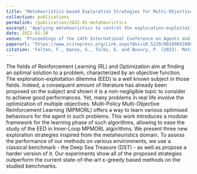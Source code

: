 ```yaml
---
title: "Metaheuristics-based Exploration Strategies for Multi-Objective Reinforcement Learning"
collection: publications
permalink: /publication/2022-01-metaheuristics
excerpt: 'Applying metaheuristics to control the exploration-exploitation dilemma in MORL.'
date: 2022-01-20
venue: 'Proceedings of the 14th International Conference on Agents and Artificial Intelligence'
paperurl: 'https://www.scitepress.org/Link.aspx?doi=10.5220/0010989100003116'
citation: 'Felten, F., Danoy, G., Talbi, E. and Bouvry, P. (2022). Metaheuristics-based Exploration Strategies for Multi-Objective Reinforcement Learning. In Proceedings of the 14th International Conference on Agents and Artificial Intelligence - Volume 2: ICAART, ISBN 978-989-758-547-0; ISSN 2184-433X, pages 662-673. DOI: 10.5220/0010989100003116.'
---
```

The fields of Reinforcement Learning (RL) and Optimization aim at finding an optimal solution to a problem, characterized by an objective function. The exploration-exploitation dilemma (EED) is a well known subject in those fields. Indeed, a consequent amount of literature has already been proposed on the subject and shown it is a non-negligible topic to consider to achieve good performances. Yet, many problems in real life involve the optimization of multiple objectives. Multi-Policy Multi-Objective Reinforcement Learning (MPMORL) offers a way to learn various optimised behaviours for the agent in such problems. This work introduces a modular framework for the learning phase of such algorithms, allowing to ease the study of the EED in Inner-Loop MPMORL algorithms. We present three new exploration strategies inspired from the metaheuristics domain. To assess the performance of our methods on various environments, we use a classical benchmark - the Deep Sea Treasure (DST) - as well as propose a harder version of it. Our experiments show all of the proposed strategies outperform the current state-of-the-art ε-greedy based methods on the studied benchmarks.